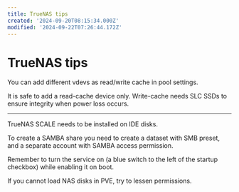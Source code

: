 ```yaml
---
title: TrueNAS tips
created: '2024-09-20T08:15:34.000Z'
modified: '2024-09-22T07:26:44.172Z'
---
```


# TrueNAS tips

You can add different vdevs as read/write cache in pool settings.

It is safe to add a read-cache device only. Write-cache needs SLC SSDs to ensure integrity when power loss occurs.

---
TrueNAS SCALE needs to be installed on IDE disks.

To create a SAMBA share you need to create a dataset with SMB preset, and a separate account with SAMBA access permission.

Remember to turn the service on (a blue switch to the left of the startup checkbox) while enabling it on boot.

If you cannot load NAS disks in PVE, try to lessen permissions.
